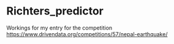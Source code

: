 # Richters_predictor
 Workings for my entry for the competition https://www.drivendata.org/competitions/57/nepal-earthquake/
